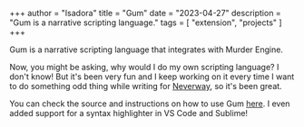 +++
author = "Isadora"
title = "Gum"
date = "2023-04-27"
description = "Gum is a narrative scripting language."
tags = [
    "extension",
    "projects"
]
+++

Gum is a narrative scripting language that integrates with Murder Engine.

<!--more-->

Now, you might be asking, why would I do my own scripting language? I don't know! But it's been very fun and I keep working on it every time I want to do something odd thing while writing for [Neverway](/projects/neverway), so it's been great. 

You can check the source and instructions on how to use Gum [here](https://github.com/isadorasophia/gum). I even added support for a syntax highlighter in VS Code and Sublime!